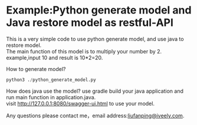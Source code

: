 # Example:Python generate model and Java restore model as restful-API
This is a very simple code to use python generate model, and use java to restore model.
<br>The main function of this model is to multiply your number by 2.
<br>example,input 10 and result is 10*2=20.

 
 How to generate model?
 ```python
 python3 ./python_generate_model.py
 ```
 
 How does java use the model?
 use gradle build your java application and run main function in application.java.
 <br>visit http://127.0.0.1:8080/swagger-ui.html to use your model.

 
 Any questions please contact me，email address:<liufanping@iveely.com>.
